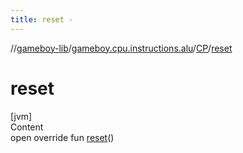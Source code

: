 ```yaml
---
title: reset -
---
```

//[gameboy-lib](../../index.md)/[gameboy.cpu.instructions.alu](../index.md)/[CP](index.md)/[reset](reset.md)



# reset  
[jvm]  
Content  
open override fun [reset](reset.md)()  



